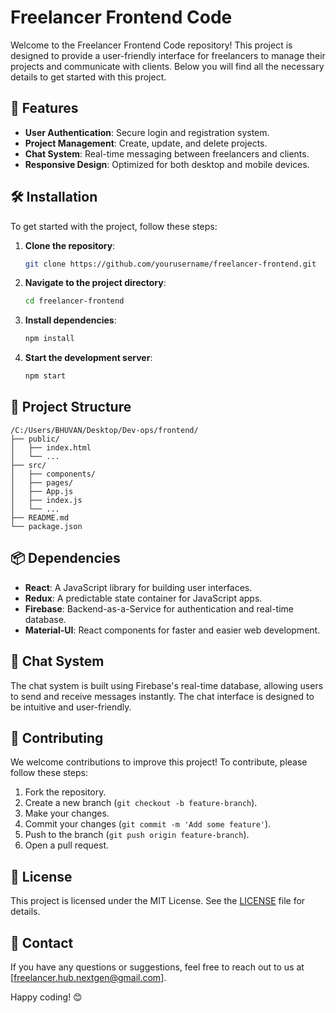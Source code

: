 # Freelancer Frontend Code

Welcome to the Freelancer Frontend Code repository! This project is designed to provide a user-friendly interface for freelancers to manage their projects and communicate with clients. Below you will find all the necessary details to get started with this project.

## 🚀 Features

- **User Authentication**: Secure login and registration system.
- **Project Management**: Create, update, and delete projects.
- **Chat System**: Real-time messaging between freelancers and clients.
- **Responsive Design**: Optimized for both desktop and mobile devices.

## 🛠️ Installation

To get started with the project, follow these steps:

1. **Clone the repository**:
    ```bash
    git clone https://github.com/yourusername/freelancer-frontend.git
    ```
2. **Navigate to the project directory**:
    ```bash
    cd freelancer-frontend
    ```
3. **Install dependencies**:
    ```bash
    npm install
    ```
4. **Start the development server**:
    ```bash
    npm start
    ```

## 📂 Project Structure

```
/C:/Users/BHUVAN/Desktop/Dev-ops/frontend/
├── public/
│   ├── index.html
│   └── ...
├── src/
│   ├── components/
│   ├── pages/
│   ├── App.js
│   ├── index.js
│   └── ...
├── README.md
└── package.json
```

## 📦 Dependencies

- **React**: A JavaScript library for building user interfaces.
- **Redux**: A predictable state container for JavaScript apps.
- **Firebase**: Backend-as-a-Service for authentication and real-time database.
- **Material-UI**: React components for faster and easier web development.

## 💬 Chat System

The chat system is built using Firebase's real-time database, allowing users to send and receive messages instantly. The chat interface is designed to be intuitive and user-friendly.

## 🤝 Contributing

We welcome contributions to improve this project! To contribute, please follow these steps:

1. Fork the repository.
2. Create a new branch (`git checkout -b feature-branch`).
3. Make your changes.
4. Commit your changes (`git commit -m 'Add some feature'`).
5. Push to the branch (`git push origin feature-branch`).
6. Open a pull request.

## 📄 License

This project is licensed under the MIT License. See the [LICENSE](License) file for details.

## 📧 Contact

If you have any questions or suggestions, feel free to reach out to us at [freelancer.hub.nextgen@gmail.com].

Happy coding! 😊
